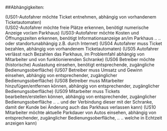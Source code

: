##Abhängigkeiten: 

(US01-Autofahrer möchte Ticket entnehmen, abhängig von vorhandenem Ticketautomaten)  
(US02-Autofahrer möchte freie Plätze erkennen, benötigt numerische Anzeige vor/am Parkhaus)
(US03-Autofahrer möchte Kosten und Öffnungszeiten erkennen, benötigt Informationsanzeige an/im Parkhaus ..
 .. oder standortunabhängig z.B. durch Internet)
(US04 Autofahrer muss Ticket bezahlen, abhängig von vorhandenem Ticketautomaten)
(US05 Autofahrer verlässt nach Bezahlen das Parkhaus, im Problemfahl abhängig von Mitarbeiter und von funktionierenden Schranke)
(US06 Betreiber möchte (historische) Auslastung einsehen, benötigt entsprechende, zugängliche Bedienungsoberfläche) 
(US07 Betreiber muss Umsatz und Gewinn einsehen, abhängig von entsprechender, zugänglicher Bedienungsoberfläche)
(US08 Betreiber muss Mitarbeiter hinzufügen/entfernen können, abhängig von entsprechender, zugänglicher Bedienungsoberfläche)
(US09 Mitarbeiter muss Tickets bearbeiten/erstellen können, abhängig von entsprechender, zugänglicher Bedienungsoberfläche ..
 .. und der Verbindung dieser mit der Schranke, damit der Kunde bei Änderung auch das Parkhaus verlassen kann)
(US10 Mitarbeiter möchte aktuelle Parkdauer von Autos einsehen, abhängig von entsprechender, zugänglicher Bedienungsoberfläche, ..
 .. welche in Echtzeit anzeigen kann)